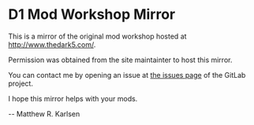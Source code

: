 # D1 Mod Workshop Mirror #

This is a mirror of the original mod workshop hosted at
http://www.thedark5.com/.

Permission was obtained from the site maintainter to host this mirror.

You can contact me by opening an issue at [the issues 
page](https://gitlab.com/d1ablo/d1-mod-workshop/-/issues) of the
GitLab project.

I hope this mirror helps with your mods.

-- Matthew R. Karlsen
